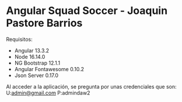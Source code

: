 # Angular Squad Soccer - Joaquin Pastore Barrios

Requisitos:
- Angular 13.3.2
- Node 16.14.0
- NG Bootstrap 12.1.1
- Angular Fontawesome 0.10.2
- Json Server 0.17.0

Al acceder a la aplicación, se pregunta por unas credenciales que son: 
U:admin@gmail.com 
P:admindaw2
